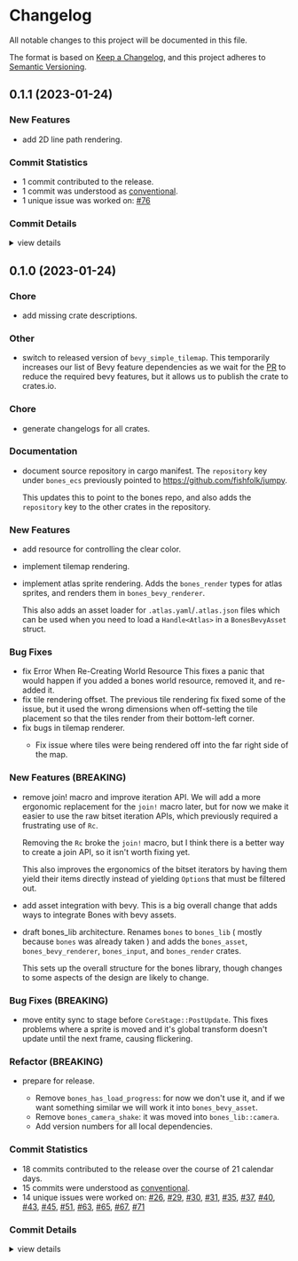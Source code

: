 # Changelog

All notable changes to this project will be documented in this file.

The format is based on [Keep a Changelog](https://keepachangelog.com/en/1.0.0/),
and this project adheres to [Semantic Versioning](https://semver.org/spec/v2.0.0.html).

## 0.1.1 (2023-01-24)

### New Features

 - <csr-id-6abe6ee3587f737966bddb5ab0f003e62aea3291/> add 2D line path rendering.

### Commit Statistics

<csr-read-only-do-not-edit/>

 - 1 commit contributed to the release.
 - 1 commit was understood as [conventional](https://www.conventionalcommits.org).
 - 1 unique issue was worked on: [#76](https://github.com/fishfolk/bones/issues/76)

### Commit Details

<csr-read-only-do-not-edit/>

<details><summary>view details</summary>

 * **[#76](https://github.com/fishfolk/bones/issues/76)**
    - add 2D line path rendering. ([`6abe6ee`](https://github.com/fishfolk/bones/commit/6abe6ee3587f737966bddb5ab0f003e62aea3291))
</details>

## 0.1.0 (2023-01-24)

<csr-id-27252465ad0506ff2f8c377531fa079ec64d1750/>
<csr-id-ae0a761fc9b82ba2fc639c2b6f7af09fb650cd31/>
<csr-id-a68cb79e6b7d3774c53c0236edf3a12175f297b5/>
<csr-id-248f80ae2aeea109b1ab14426319af194a64c3d1/>

### Chore

 - <csr-id-27252465ad0506ff2f8c377531fa079ec64d1750/> add missing crate descriptions.

### Other

 - <csr-id-248f80ae2aeea109b1ab14426319af194a64c3d1/> switch to released version of `bevy_simple_tilemap`.
   This temporarily increases our list of Bevy feature dependencies as we wait for the
   [PR](https://github.com/forbjok/bevy_simple_tilemap/pull/9) to reduce the required
   bevy features, but it allows us to publish the crate to crates.io.

### Chore

 - <csr-id-a68cb79e6b7d3774c53c0236edf3a12175f297b5/> generate changelogs for all crates.

### Documentation

 - <csr-id-a69389412d22b8cb48bab0ed96d739b0fee35348/> document source repository in cargo manifest.
   The `repository` key under `bones_ecs` previously pointed to https://github.com/fishfolk/jumpy.
   
   This updates this to point to the bones repo, and also adds the `repository` key to the other
   crates in the repository.

### New Features

 - <csr-id-34c5ecc7b2f37b99fa3b415558a858ec26ec1bba/> add resource for controlling the clear color.
 - <csr-id-0a7fec655cd951f18bb7e8e134a534d3e79999c1/> implement tilemap rendering.
 - <csr-id-d43b6ec3aa5ef9fc587b4463d00445f43acec2ce/> implement atlas sprite rendering.
   Adds the `bones_render` types for atlas sprites,
   and renders them in `bones_bevy_renderer`.
   
   This also adds an asset loader for `.atlas.yaml`/`.atlas.json` files
   which can be used when you need to load a `Handle<Atlas>`
   in a `BonesBevyAsset` struct.

### Bug Fixes

 - <csr-id-e3d70fa9cf2bb6f1346750dbb7f7b968d4fd8387/> fix Error When Re-Creating World Resource
   This fixes a panic that would happen if you added a bones world resource,
   removed it, and re-added it.
 - <csr-id-1f826dd939dfcb1fd7045f634b8008fa3ce3acff/> fix tile rendering offset.
   The previous tile rendering fix fixed some of the issue,
   but it used the wrong dimensions when off-setting the tile
   placement so that the tiles render from their bottom-left corner.
 - <csr-id-f8f41ede20fa921f10404be22c24062fafef5eae/> fix bugs in tilemap renderer.
   - Fix issue where tiles were being rendered off into the far right side
   of the map.

### New Features (BREAKING)

 - <csr-id-b80cf486bd66a160031072ba1a616bac0195052a/> remove join! macro and improve iteration API.
   We will add a more ergonomic replacement for the `join!` macro later,
   but for now we make it easier to use the raw bitset iteration APIs,
   which previously required a frustrating use of `Rc`.
   
   Removing the `Rc` broke the `join!` macro, but I think there is a better way to
   create a join API, so it isn't worth fixing yet.
   
   This also improves the ergonomics of the bitset iterators by having them
   yield their items directly instead of yielding `Option`s that must be filtered out.
 - <csr-id-89b44d7b4f64ec266eb0ea674c220e07376a03b7/> add asset integration with bevy.
   This is a big overall change that adds ways to integrate Bones with bevy assets.
 - <csr-id-d7b5711832f6834644fc41ff011af118ce8a9f56/> draft bones_lib architecture.
   Renames `bones` to `bones_lib` ( mostly because `bones` was already taken )
   and adds the `bones_asset`, `bones_bevy_renderer`, `bones_input`, and
   `bones_render` crates.
   
   This sets up the overall structure for the bones library,
   though changes to some aspects of the design are likely to change.

### Bug Fixes (BREAKING)

 - <csr-id-5116014e0fd7f886ba208dd161f567ce021f3f8e/> move entity sync to stage before `CoreStage::PostUpdate`.
   This fixes problems where a sprite is moved and it's global transform
   doesn't update until the next frame, causing flickering.

### Refactor (BREAKING)

 - <csr-id-ae0a761fc9b82ba2fc639c2b6f7af09fb650cd31/> prepare for release.
   - Remove `bones_has_load_progress`: for now we don't use it, and if we
     want something similar we will work it into `bones_bevy_asset`.
   - Remove `bones_camera_shake`: it was moved into `bones_lib::camera`.
   - Add version numbers for all local dependencies.

### Commit Statistics

<csr-read-only-do-not-edit/>

 - 18 commits contributed to the release over the course of 21 calendar days.
 - 15 commits were understood as [conventional](https://www.conventionalcommits.org).
 - 14 unique issues were worked on: [#26](https://github.com/fishfolk/bones/issues/26), [#29](https://github.com/fishfolk/bones/issues/29), [#30](https://github.com/fishfolk/bones/issues/30), [#31](https://github.com/fishfolk/bones/issues/31), [#35](https://github.com/fishfolk/bones/issues/35), [#37](https://github.com/fishfolk/bones/issues/37), [#40](https://github.com/fishfolk/bones/issues/40), [#43](https://github.com/fishfolk/bones/issues/43), [#45](https://github.com/fishfolk/bones/issues/45), [#51](https://github.com/fishfolk/bones/issues/51), [#63](https://github.com/fishfolk/bones/issues/63), [#65](https://github.com/fishfolk/bones/issues/65), [#67](https://github.com/fishfolk/bones/issues/67), [#71](https://github.com/fishfolk/bones/issues/71)

### Commit Details

<csr-read-only-do-not-edit/>

<details><summary>view details</summary>

 * **[#26](https://github.com/fishfolk/bones/issues/26)**
    - draft bones_lib architecture. ([`d7b5711`](https://github.com/fishfolk/bones/commit/d7b5711832f6834644fc41ff011af118ce8a9f56))
 * **[#29](https://github.com/fishfolk/bones/issues/29)**
    - add asset integration with bevy. ([`89b44d7`](https://github.com/fishfolk/bones/commit/89b44d7b4f64ec266eb0ea674c220e07376a03b7))
 * **[#30](https://github.com/fishfolk/bones/issues/30)**
    - remove join! macro and improve iteration API. ([`b80cf48`](https://github.com/fishfolk/bones/commit/b80cf486bd66a160031072ba1a616bac0195052a))
 * **[#31](https://github.com/fishfolk/bones/issues/31)**
    - implement atlas sprite rendering. ([`d43b6ec`](https://github.com/fishfolk/bones/commit/d43b6ec3aa5ef9fc587b4463d00445f43acec2ce))
 * **[#35](https://github.com/fishfolk/bones/issues/35)**
    - implement tilemap rendering. ([`0a7fec6`](https://github.com/fishfolk/bones/commit/0a7fec655cd951f18bb7e8e134a534d3e79999c1))
 * **[#37](https://github.com/fishfolk/bones/issues/37)**
    - document source repository in cargo manifest. ([`a693894`](https://github.com/fishfolk/bones/commit/a69389412d22b8cb48bab0ed96d739b0fee35348))
 * **[#40](https://github.com/fishfolk/bones/issues/40)**
    - fix bugs in tilemap renderer. ([`f8f41ed`](https://github.com/fishfolk/bones/commit/f8f41ede20fa921f10404be22c24062fafef5eae))
 * **[#43](https://github.com/fishfolk/bones/issues/43)**
    - add resource for controlling the clear color. ([`34c5ecc`](https://github.com/fishfolk/bones/commit/34c5ecc7b2f37b99fa3b415558a858ec26ec1bba))
 * **[#45](https://github.com/fishfolk/bones/issues/45)**
    - fix tile rendering offset. ([`1f826dd`](https://github.com/fishfolk/bones/commit/1f826dd939dfcb1fd7045f634b8008fa3ce3acff))
 * **[#51](https://github.com/fishfolk/bones/issues/51)**
    - fix Error When Re-Creating World Resource ([`e3d70fa`](https://github.com/fishfolk/bones/commit/e3d70fa9cf2bb6f1346750dbb7f7b968d4fd8387))
 * **[#63](https://github.com/fishfolk/bones/issues/63)**
    - prepare for release. ([`ae0a761`](https://github.com/fishfolk/bones/commit/ae0a761fc9b82ba2fc639c2b6f7af09fb650cd31))
 * **[#65](https://github.com/fishfolk/bones/issues/65)**
    - add missing crate descriptions. ([`2725246`](https://github.com/fishfolk/bones/commit/27252465ad0506ff2f8c377531fa079ec64d1750))
 * **[#67](https://github.com/fishfolk/bones/issues/67)**
    - generate changelogs for all crates. ([`a68cb79`](https://github.com/fishfolk/bones/commit/a68cb79e6b7d3774c53c0236edf3a12175f297b5))
 * **[#71](https://github.com/fishfolk/bones/issues/71)**
    - switch to released version of `bevy_simple_tilemap`. ([`248f80a`](https://github.com/fishfolk/bones/commit/248f80ae2aeea109b1ab14426319af194a64c3d1))
 * **Uncategorized**
    - Release bones_bevy_renderer v0.1.0 ([`fd5c4f2`](https://github.com/fishfolk/bones/commit/fd5c4f2b295dafa90d8aa235645ef9aba68b2f70))
    - Release bones_bevy_asset_macros v0.2.0, bones_bevy_asset v0.1.0, bones_bevy_renderer v0.1.0, safety bump 2 crates ([`7f7bb38`](https://github.com/fishfolk/bones/commit/7f7bb38fca7b54fd1ad408bd63f63515d07ef2ab))
    - Release type_ulid_macros v0.1.0, type_ulid v0.1.0, bones_bevy_utils v0.1.0, bones_ecs v0.1.0, bones_asset v0.1.0, bones_input v0.1.0, bones_render v0.1.0, bones_lib v0.1.0 ([`db0333d`](https://github.com/fishfolk/bones/commit/db0333ddacb6f29aed8664db67973e72ea586dce))
    - move entity sync to stage before `CoreStage::PostUpdate`. ([`5116014`](https://github.com/fishfolk/bones/commit/5116014e0fd7f886ba208dd161f567ce021f3f8e))
</details>

